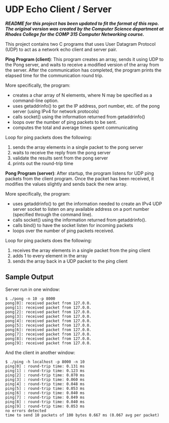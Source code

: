 # UDP Echo Client / Server
***README for this project has been updated to fit the format of this repo. The original version was created by the Computer Science department at Rhodes College for the COMP 315 Computer Networking course.***

This project contains two C programs that uses User Datagram Protocol (UDP) to act as a network echo client and server pair.

**Ping Program (client)**: This program creates an array, sends it using UDP to the Pong server, and waits to receive a modified version of the array from the server. After the communication has completed, the program prints the elapsed time for the communication round trip.

More specifically, the program:
* creates a char array of N elements, where N may be specified as a command-line option. 
* uses getaddrinfo() to get the IP address, port number, etc. of the pong server (using IPv4 for network protocols)
* calls socket() using the information returned from getaddrinfo()
* loops over the number of ping packets to be sent.
* computes the total and average times spent communicating

Loop for ping packets does the following:
1. sends the array elements in a single packet to the pong server
2. waits to receive the reply from the pong server
3. validate the results sent from the pong server
4. prints out the round-trip time

**Pong Program (server)**: After startup, the program listens for UDP ping packets from the client program. Once the packet has been received, it modifies the values slightly and sends back the new array.

More specifically, the program:
* uses getaddrinfo() to get the information needed to create an IPv4 UDP server socket to listen on any available address on a port number (specified through the command line).
* calls socket() using the information returned from getaddrinfo().
* calls bind() to have the socket listen for incoming packets
* loops over the number of ping packets received.

Loop for ping packets does the following:
1. receives the array elements in a single packet from the ping client
2. adds 1 to every element in the array
3. sends the array back in a UDP packet to the ping client

## Sample Output
Server run in one window:
```
$ ./pong -n 10 -p 8000
pong[0]: received packet from 127.0.0.
pong[1]: received packet from 127.0.0.
pong[2]: received packet from 127.0.0.
pong[3]: received packet from 127.0.0.
pong[4]: received packet from 127.0.0.
pong[5]: received packet from 127.0.0.
pong[6]: received packet from 127.0.0.
pong[7]: received packet from 127.0.0.
pong[8]: received packet from 127.0.0.
pong[9]: received packet from 127.0.0.
```
And the client in another window:
```
$ ./ping -h localhost -p 8000 -n 10
ping[0] : round-trip time: 0.131 ms
ping[1] : round-trip time: 0.123 ms
ping[2] : round-trip time: 0.070 ms
ping[3] : round-trip time: 0.060 ms
ping[4] : round-trip time: 0.048 ms
ping[5] : round-trip time: 0.053 ms
ping[6] : round-trip time: 0.040 ms
ping[7] : round-trip time: 0.049 ms
ping[8] : round-trip time: 0.040 ms
ping[9] : round-trip time: 0.053 ms
no errors detected
time to send 10 packets of 100 bytes 0.667 ms (0.067 avg per packet)
```

